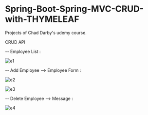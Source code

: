 # Spring-Boot-Spring-MVC-CRUD-with-THYMELEAF
Projects of Chad Darby's udemy course.

CRUD API

-- Employee List : 

![e1](https://github.com/Furkan-Boncuk/Spring-Boot-Spring-MVC-CRUD-with-THYMELEAF/assets/114020260/bece9f1d-a59b-4eec-9288-b6ab54e633d6)

-- Add Employee --> Employee Form :

![e2](https://github.com/Furkan-Boncuk/Spring-Boot-Spring-MVC-CRUD-with-THYMELEAF/assets/114020260/26415d3f-45cb-4efd-a3c0-b9c6eae383d0)

![e3](https://github.com/Furkan-Boncuk/Spring-Boot-Spring-MVC-CRUD-with-THYMELEAF/assets/114020260/9857c8fe-b7b4-4417-8c7d-8deea7bba950)

-- Delete Employee --> Message : 

![e4](https://github.com/Furkan-Boncuk/Spring-Boot-Spring-MVC-CRUD-with-THYMELEAF/assets/114020260/533eaa3b-e260-4ae0-8661-7c5a1e89ff72)

